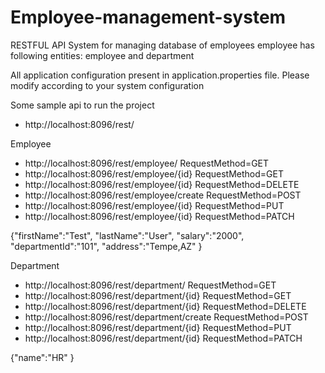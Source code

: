 # Employee-management-system
RESTFUL API System for managing database of employees
employee has following entities: employee and department

All application configuration present in application.properties file.
Please modify according to your system configuration

Some sample api to run the project
+ http://localhost:8096/rest/

Employee
+ http://localhost:8096/rest/employee/			RequestMethod=GET
+ http://localhost:8096/rest/employee/{id}		RequestMethod=GET
+ http://localhost:8096/rest/employee/{id} 		RequestMethod=DELETE
+ http://localhost:8096/rest/employee/create		RequestMethod=POST
+ http://localhost:8096/rest/employee/{id}		RequestMethod=PUT
+ http://localhost:8096/rest/employee/{id}		RequestMethod=PATCH

{"firstName":"Test", "lastName":"User", "salary":"2000", "departmentId":"101", "address":"Tempe,AZ" }

Department
+ http://localhost:8096/rest/department/			RequestMethod=GET
+ http://localhost:8096/rest/department/{id}		RequestMethod=GET
+ http://localhost:8096/rest/department/{id} 		RequestMethod=DELETE
+ http://localhost:8096/rest/department/create	RequestMethod=POST
+ http://localhost:8096/rest/department/{id}		RequestMethod=PUT
+ http://localhost:8096/rest/department/{id}		RequestMethod=PATCH

{"name":"HR" }
